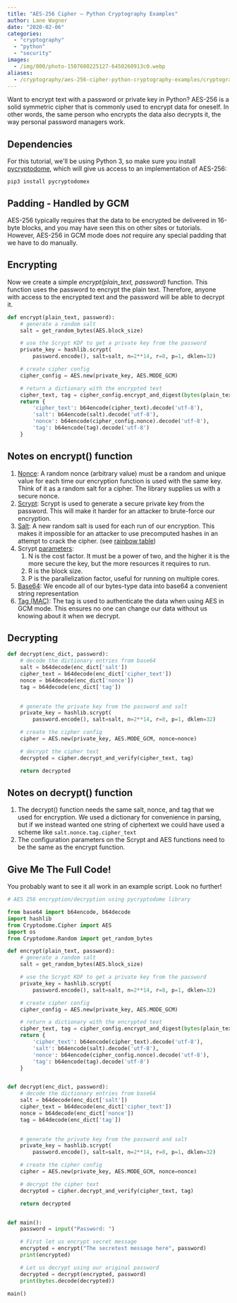 ```yaml
---
title: "AES-256 Cipher – Python Cryptography Examples"
author: Lane Wagner
date: "2020-02-06"
categories: 
  - "cryptography"
  - "python"
  - "security"
images:
  - /img/800/photo-1507680225127-6450260913c0.webp
aliases:
  - /cryptography/aes-256-cipher-python-cryptography-examples/cryptography/very-basic-intro-to-the-scrypt-hash/
---
```


Want to encrypt text with a password or private key in Python? AES-256 is a solid symmetric cipher that is commonly used to encrypt data for oneself. In other words, the same person who encrypts the data also decrypts it, the way personal password managers work.

## Dependencies

For this tutorial, we'll be using Python 3, so make sure you install [pycryptodome](https://www.pycryptodome.org/en/latest/src/introduction.html), which will give us access to an implementation of AES-256:

```
pip3 install pycryptodomex
```

## Padding - Handled by GCM

AES-256 typically requires that the data to be encrypted be delivered in 16-byte blocks, and you may have seen this on other sites or tutorials. However, AES-256 in GCM mode does _not_ require any special padding that we have to do manually.

## Encrypting

Now we create a simple _encrypt(plain\_text, password)_ function. This function uses the password to encrypt the plain text. Therefore, anyone with access to the encrypted text and the password will be able to decrypt it.

```py
def encrypt(plain_text, password):
    # generate a random salt
    salt = get_random_bytes(AES.block_size)

    # use the Scrypt KDF to get a private key from the password
    private_key = hashlib.scrypt(
        password.encode(), salt=salt, n=2**14, r=8, p=1, dklen=32)

    # create cipher config
    cipher_config = AES.new(private_key, AES.MODE_GCM)

    # return a dictionary with the encrypted text
    cipher_text, tag = cipher_config.encrypt_and_digest(bytes(plain_text, 'utf-8'))
    return {
        'cipher_text': b64encode(cipher_text).decode('utf-8'),
        'salt': b64encode(salt).decode('utf-8'),
        'nonce': b64encode(cipher_config.nonce).decode('utf-8'),
        'tag': b64encode(tag).decode('utf-8')
    }
```

## Notes on encrypt() function

1. [Nonce](https://en.wikipedia.org/wiki/Cryptographic_nonce): A random nonce (arbitrary value) must be a random and unique value for each time our encryption function is used with the same key. Think of it as a random salt for a cipher. The library supplies us with a secure nonce.
2. [Scrypt](/cryptography/very-basic-intro-to-the-scrypt-hash/): Scrypt is used to generate a secure private key from the password. This will make it harder for an attacker to brute-force our encryption.
3. [Salt](https://en.wikipedia.org/wiki/Salt_(cryptography)): A new random salt is used for each run of our encryption. This makes it impossible for an attacker to use precomputed hashes in an attempt to crack the cipher. (see [rainbow table](https://en.wikipedia.org/wiki/Rainbow_table))
4. Scrypt [parameters](https://docs.python.org/3/library/hashlib.html#hashlib.scrypt):
    1. N is the cost factor. It must be a power of two, and the higher it is the more secure the key, but the more resources it requires to run.
    2. R is the block size.
    3. P is the parallelization factor, useful for running on multiple cores.
5. [Base64](/bitcoin/base64-vs-base58-encoding/): We encode all of our bytes-type data into base64 a convenient string representation
6. [Tag (MAC)](/cryptography/hmac-and-macs-in-jwts/): The tag is used to authenticate the data when using AES in GCM mode. This ensures no one can change our data without us knowing about it when we decrypt.

## Decrypting

```py
def decrypt(enc_dict, password):
    # decode the dictionary entries from base64
    salt = b64decode(enc_dict['salt'])
    cipher_text = b64decode(enc_dict['cipher_text'])
    nonce = b64decode(enc_dict['nonce'])
    tag = b64decode(enc_dict['tag'])
    

    # generate the private key from the password and salt
    private_key = hashlib.scrypt(
        password.encode(), salt=salt, n=2**14, r=8, p=1, dklen=32)

    # create the cipher config
    cipher = AES.new(private_key, AES.MODE_GCM, nonce=nonce)

    # decrypt the cipher text
    decrypted = cipher.decrypt_and_verify(cipher_text, tag)

    return decrypted
```

## Notes on decrypt() function

1. The decrypt() function needs the same salt, nonce, and tag that we used for encryption. We used a dictionary for convenience in parsing, but if we instead wanted one string of ciphertext we could have used a scheme like `salt.nonce.tag.cipher_text`
2. The configuration parameters on the Scrypt and AES functions need to be the same as the encrypt function.

## Give Me The Full Code!

You probably want to see it all work in an example script. Look no further!

```py
# AES 256 encryption/decryption using pycryptodome library

from base64 import b64encode, b64decode
import hashlib
from Cryptodome.Cipher import AES
import os
from Cryptodome.Random import get_random_bytes

def encrypt(plain_text, password):
    # generate a random salt
    salt = get_random_bytes(AES.block_size)

    # use the Scrypt KDF to get a private key from the password
    private_key = hashlib.scrypt(
        password.encode(), salt=salt, n=2**14, r=8, p=1, dklen=32)

    # create cipher config
    cipher_config = AES.new(private_key, AES.MODE_GCM)

    # return a dictionary with the encrypted text
    cipher_text, tag = cipher_config.encrypt_and_digest(bytes(plain_text, 'utf-8'))
    return {
        'cipher_text': b64encode(cipher_text).decode('utf-8'),
        'salt': b64encode(salt).decode('utf-8'),
        'nonce': b64encode(cipher_config.nonce).decode('utf-8'),
        'tag': b64encode(tag).decode('utf-8')
    }


def decrypt(enc_dict, password):
    # decode the dictionary entries from base64
    salt = b64decode(enc_dict['salt'])
    cipher_text = b64decode(enc_dict['cipher_text'])
    nonce = b64decode(enc_dict['nonce'])
    tag = b64decode(enc_dict['tag'])
    

    # generate the private key from the password and salt
    private_key = hashlib.scrypt(
        password.encode(), salt=salt, n=2**14, r=8, p=1, dklen=32)

    # create the cipher config
    cipher = AES.new(private_key, AES.MODE_GCM, nonce=nonce)

    # decrypt the cipher text
    decrypted = cipher.decrypt_and_verify(cipher_text, tag)

    return decrypted


def main():
    password = input("Password: ")

    # First let us encrypt secret message
    encrypted = encrypt("The secretest message here", password)
    print(encrypted)

    # Let us decrypt using our original password
    decrypted = decrypt(encrypted, password)
    print(bytes.decode(decrypted))

main()
```
